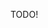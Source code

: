 <!-- blurry... everything is blurry... i think i see the light...

okay but seriously: WIP

Factor is very weird about code outside of the work/ directory -- that's where things go. It's going to be a pain to set up the vocab paths for tests -->


TODO!